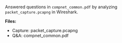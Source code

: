 Answered questions in `compnet_common.pdf` by analyzing `packet_capture.pcapng` in Wireshark.

**Files:**
- Capture: packet_capture.pcapng
- Q&A: compnet_common.pdf
